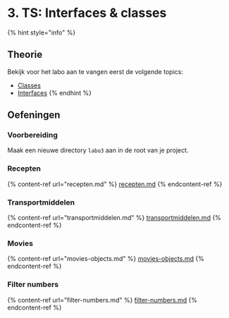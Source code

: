 # 3. TS: Interfaces & classes

{% hint style="info" %}
## Theorie

Bekijk voor het labo aan te vangen eerst de volgende topics:

* [Classes](../../cursus/wat-is-nodejs/type-systeem/class.md)
* [Interfaces](../../cursus/wat-is-nodejs/type-systeem/interfaces.md)
{% endhint %}

## Oefeningen

### Voorbereiding

Maak een nieuwe directory `labo3` aan in de root van je project.

### Recepten

{% content-ref url="recepten.md" %}
[recepten.md](recepten.md)
{% endcontent-ref %}

### Transportmiddelen

{% content-ref url="transportmiddelen.md" %}
[transportmiddelen.md](transportmiddelen.md)
{% endcontent-ref %}

### Movies

{% content-ref url="movies-objects.md" %}
[movies-objects.md](movies-objects.md)
{% endcontent-ref %}

### Filter numbers

{% content-ref url="filter-numbers.md" %}
[filter-numbers.md](filter-numbers.md)
{% endcontent-ref %}
